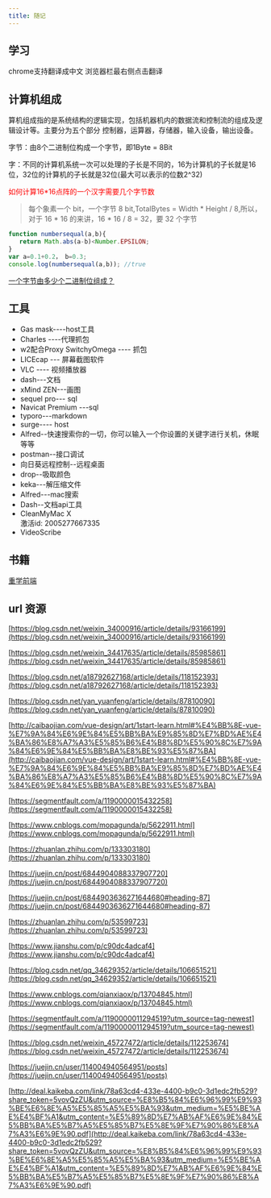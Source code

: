 ```yaml
---
title: 随记
---
```

## 学习
chrome支持翻译成中文 浏览器栏最右侧点击翻译

## 计算机组成

算机组成指的是系统结构的逻辑实现，包括机器机内的数据流和控制流的组成及逻辑设计等。主要分为五个部分
控制器，运算器，存储器，输入设备，输出设备。

字节：由8个二进制位构成一个字节，即1Byte = 8Bit

字：不同的计算机系统一次可以处理的子长是不同的，16为计算机的子长就是16位，32位的计算机的子长就是32位(最大可以表示的位数2^32)

<span style="color: red">如何计算16*16点阵的一个汉字需要几个字节数</span>
>每个象素一个 bit，一个字节 8 bit,TotalBytes = Width * Height / 8,所以，对于 16 * 16 的来讲，16 * 16 / 8 = 32，要 32 个字节

```javascript
function numbersequal(a,b){
   return Math.abs(a-b)<Number.EPSILON;
} 
var a=0.1+0.2， b=0.3;
console.log(numbersequal(a,b)); //true
```

[一个字节由多少个二进制位组成？](https://zhidao.baidu.com/question/559713484660353724.html)

## 工具

- Gas mask----host工具
- Charles ----代理抓包
- w2配合Proxy SwitchyOmega ---- 抓包
- LICEcap --- 屏幕截图软件
- VLC ---- 视频播放器
- dash---文档
- xMind ZEN---画图
- sequel pro--- sql
- Navicat Premium ---sql
- typoro---markdown
- surge---- host
- Alfred--快速搜索你的一切，你可以输入一个你设置的关键字进行关机，休眠等等
- postman--接口调试
- 向日葵远程控制--远程桌面
- drop--吸取颜色
- keka---解压缩文件
- Alfred---mac搜索
- Dash--文档api工具
- CleanMyMac X  
    激活id: 2005277667335 
- VideoScribe


## 书籍
[重学前端](https://time.geekbang.org/column/article/77345)

## url 资源
[https://blog.csdn.net/weixin_34000916/article/details/93166199](https://blog.csdn.net/weixin_34000916/article/details/93166199)

[https://blog.csdn.net/weixin_34417635/article/details/85985861](https://blog.csdn.net/weixin_34417635/article/details/85985861)

[https://blog.csdn.net/a18792627168/article/details/118152393](https://blog.csdn.net/a18792627168/article/details/118152393)

[https://blog.csdn.net/yan_yuanfeng/article/details/87810090](https://blog.csdn.net/yan_yuanfeng/article/details/87810090)

[http://caibaojian.com/vue-design/art/1start-learn.html#%E4%BB%8E-vue-%E7%9A%84%E6%9E%84%E5%BB%BA%E9%85%8D%E7%BD%AE%E4%BA%86%E8%A7%A3%E5%85%B6%E4%B8%8D%E5%90%8C%E7%9A%84%E6%9E%84%E5%BB%BA%E8%BE%93%E5%87%BA](http://caibaojian.com/vue-design/art/1start-learn.html#%E4%BB%8E-vue-%E7%9A%84%E6%9E%84%E5%BB%BA%E9%85%8D%E7%BD%AE%E4%BA%86%E8%A7%A3%E5%85%B6%E4%B8%8D%E5%90%8C%E7%9A%84%E6%9E%84%E5%BB%BA%E8%BE%93%E5%87%BA)


[https://segmentfault.com/a/1190000015432258](https://segmentfault.com/a/1190000015432258)


[https://www.cnblogs.com/mopagunda/p/5622911.html](https://www.cnblogs.com/mopagunda/p/5622911.html)

[https://zhuanlan.zhihu.com/p/133303180](https://zhuanlan.zhihu.com/p/133303180)

[https://juejin.cn/post/6844904088337907720](https://juejin.cn/post/6844904088337907720)

[https://juejin.cn/post/6844903636271644680#heading-87](https://juejin.cn/post/6844903636271644680#heading-87)

[https://zhuanlan.zhihu.com/p/53599723](https://zhuanlan.zhihu.com/p/53599723)

[https://www.jianshu.com/p/c90dc4adcaf4](https://www.jianshu.com/p/c90dc4adcaf4)

[https://blog.csdn.net/qq_34629352/article/details/106651521](https://blog.csdn.net/qq_34629352/article/details/106651521)

[https://www.cnblogs.com/qianxiaox/p/13704845.html](https://www.cnblogs.com/qianxiaox/p/13704845.html)

[https://segmentfault.com/a/1190000011294519?utm_source=tag-newest](https://segmentfault.com/a/1190000011294519?utm_source=tag-newest)

[https://blog.csdn.net/weixin_45727472/article/details/112253674](https://blog.csdn.net/weixin_45727472/article/details/112253674)

[https://juejin.cn/user/114004940564951/posts](https://juejin.cn/user/114004940564951/posts)

[http://deal.kaikeba.com/link/78a63cd4-433e-4400-b9c0-3d1edc2fb529?share_token=5vovQzZU&utm_source=%E8%B5%84%E6%96%99%E9%93%BE%E6%8E%A5%E5%85%A5%E5%BA%93&utm_medium=%E5%BE%AE%E4%BF%A1&utm_content=%E5%89%8D%E7%AB%AF%E6%9E%84%E5%BB%BA%E5%B7%A5%E5%85%B7%E5%8E%9F%E7%90%86%E8%A7%A3%E6%9E%90.pdf](http://deal.kaikeba.com/link/78a63cd4-433e-4400-b9c0-3d1edc2fb529?share_token=5vovQzZU&utm_source=%E8%B5%84%E6%96%99%E9%93%BE%E6%8E%A5%E5%85%A5%E5%BA%93&utm_medium=%E5%BE%AE%E4%BF%A1&utm_content=%E5%89%8D%E7%AB%AF%E6%9E%84%E5%BB%BA%E5%B7%A5%E5%85%B7%E5%8E%9F%E7%90%86%E8%A7%A3%E6%9E%90.pdf)



